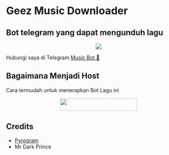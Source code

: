 # Geez Music Downloader
## Bot telegram yang dapat mengunduh lagu
<p align="center">
  <img src="https://telegra.ph/file/3c1cc237655128f099001.jpg">
</p>

Hubungi saya di Telegram [Music Bot 🎵](https://t.me/GeezMusicDownloaders)

## Bagaimana Menjadi Host

Cara termudah untuk menerapkan Bot Lagu ini
<p align="center"><a href="https://heroku.com/deploy?template=https://github.com/Vckyou/GeezMusicDownloader"> <img src="https://img.shields.io/badge/Deploy%20To%20Heroku-blueviolet?style=for-the-badge&logo=heroku" width="210" height="34.45"/></a></p>

## Credits

- [Pyrogram](https://github.com/pyrogram)
- Mr Dark Prince
